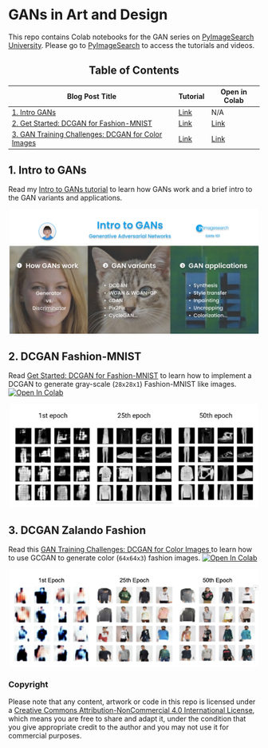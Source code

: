 # GANs in Art and Design
This repo contains Colab notebooks for the GAN series on [PyImageSearch University](https://www.pyimagesearch.com/pyimagesearch-university/). Please go to [PyImageSearch](https://www.pyimagesearch.com/) to access the tutorials and videos.

<h2 align="center">Table of Contents</h2>

|Blog Post Title                   |Tutorial  |Open in Colab |
|----------------------------------------|--------- |----- |
|[1. Intro GANs](#1-intro-to-gans)       |[Link](https://www.pyimagesearch.com/2021/09/13/intro-to-generative-adversarial-networks-gans/)  | N/A  |
|[2. Get Started: DCGAN for Fashion-MNIST](#2-dcgan-fashion-mnist) |[Link](https://www.pyimagesearch.com/2021/11/11/get-started-dcgan-for-fashion-mnist/)  |[Link](https://colab.research.google.com/github/margaretmz/GANs-in-Art-and-Design/blob/main/2_dcgan_fashion_mnist.ipynb)|
|[3. GAN Training Challenges: DCGAN for Color Images](#3-dcgan-zalando-fashion) |[Link](https://www.pyimagesearch.com/2021/12/13/gan-training-challenges-dcgan-for-color-images/)      |[Link](https://colab.research.google.com/github/margaretmz/GANs-in-Art-and-Design/blob/main/3_dcgan_color_images.ipynb)   |

## 1. Intro to GANs
Read my [Intro to GANs tutorial](https://www.pyimagesearch.com/2021/09/13/intro-to-generative-adversarial-networks-gans/) to learn how GANs work and a brief intro to the GAN variants and applications.
<p align="center">
    <img src="images/1_intro_to_gans.png" alt="1. Intro to GANs" width="500">
</p>

## 2. DCGAN Fashion-MNIST
Read [Get Started: DCGAN for Fashion-MNIST](https://www.pyimagesearch.com/2021/11/11/get-started-dcgan-for-fashion-mnist/) to learn how to implement a DCGAN to generate gray-scale (`28x28x1`) Fashion-MNIST like images.
[![Open In Colab](https://colab.research.google.com/assets/colab-badge.svg)](https://colab.research.google.com/github/margaretmz/GANs-in-Art-and-Design/blob/main/2_dcgan_fashion_mnist.ipynb)

<p align="center">
    <img src="images/2_dcgan_fashion-mnist.png" alt="2. DCGAN Fashion-MNIST" width="500">
</p>

## 3. DCGAN Zalando Fashion

Read this [GAN Training Challenges: DCGAN for Color Images ](https://www.pyimagesearch.com/2021/12/13/gan-training-challenges-dcgan-for-color-images/) to learn how to use GCGAN to generate color (`64x64x3`) fashion images. 
[![Open In Colab](https://colab.research.google.com/assets/colab-badge.svg)](https://colab.research.google.com/github/margaretmz/GANs-in-Art-and-Design/blob/main/2_dcgan_fashion_mnist.ipynb)

<p align="center">
    <img src="images/3_dcgan_fashion_color.png" alt="2. DCGAN Fashion-MNIST" width="500">
</p>

### Copyright
Please note that any content, artwork or code in this repo is licensed under a [
Creative Commons Attribution-NonCommercial 4.0 International License](https://creativecommons.org/licenses/by-nc/4.0/), which means you are free to share and adapt it, under the condition that you give appropriate credit to the author and you may not use it for commercial purposes.